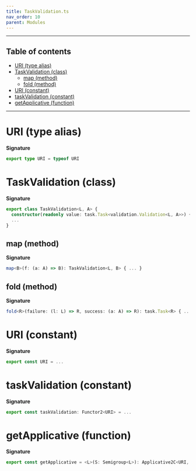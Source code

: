 ```yaml
---
title: TaskValidation.ts
nav_order: 10
parent: Modules
---
```


---

<h2 class="text-delta">Table of contents</h2>

- [URI (type alias)](#uri-type-alias)
- [TaskValidation (class)](#taskvalidation-class)
  - [map (method)](#map-method)
  - [fold (method)](#fold-method)
- [URI (constant)](#uri-constant)
- [taskValidation (constant)](#taskvalidation-constant)
- [getApplicative (function)](#getapplicative-function)

---

# URI (type alias)

**Signature**

```ts
export type URI = typeof URI
```

# TaskValidation (class)

**Signature**

```ts
export class TaskValidation<L, A> {
  constructor(readonly value: task.Task<validation.Validation<L, A>>) { ... }
  ...
}
```

## map (method)

**Signature**

```ts
map<B>(f: (a: A) => B): TaskValidation<L, B> { ... }
```

## fold (method)

**Signature**

```ts
fold<R>(failure: (l: L) => R, success: (a: A) => R): task.Task<R> { ... }
```

# URI (constant)

**Signature**

```ts
export const URI = ...
```

# taskValidation (constant)

**Signature**

```ts
export const taskValidation: Functor2<URI> = ...
```

# getApplicative (function)

**Signature**

```ts
export const getApplicative = <L>(S: Semigroup<L>): Applicative2C<URI, L> => ...
```
